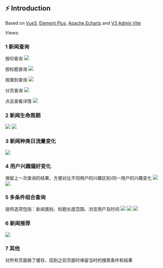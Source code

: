 
## ⚡ Introduction

Based on [Vue3](https://vuejs.org/), [Element Plus](https://element-plus.org/), [Apache Echarts](https://echarts.apache.org/) and [V3 Admin Vite](https://github.com/un-pany/v3-admin-vite)

Views:
### 1 新闻查询
按ID查询
![](assets/image-1.png)

按标题查询
![](assets/image-2.png)

按类别查询
![](assets/image-4.png)

分页查询
![](assets/image-3.png)

点击查看详情
![](assets/image-5.png)

### 2 新闻生命周期

![](assets/image-6.png)
![](assets/image-7.png)


### 3 新闻种类日流量变化

![](assets/image-8.png)

### 4 用户兴趣偏好变化

保留上一次查询的结果，方便对比不同用户的兴趣区别/同一用户的兴趣变化
![](assets/image-9.png)
![](assets/image-10.png)

### 5 多条件组合查询

提供选项包括：新闻类别、标题长度范围、浏览用户及时间
![](assets/image-11.png)
![](assets/image-12.png)
![](assets/image-13.png)

### 6 新闻推荐

![](assets/image-14.png)

### 7 其他

对所有页面做了缓存，回到之前页面时保留当时的搜索条件和结果